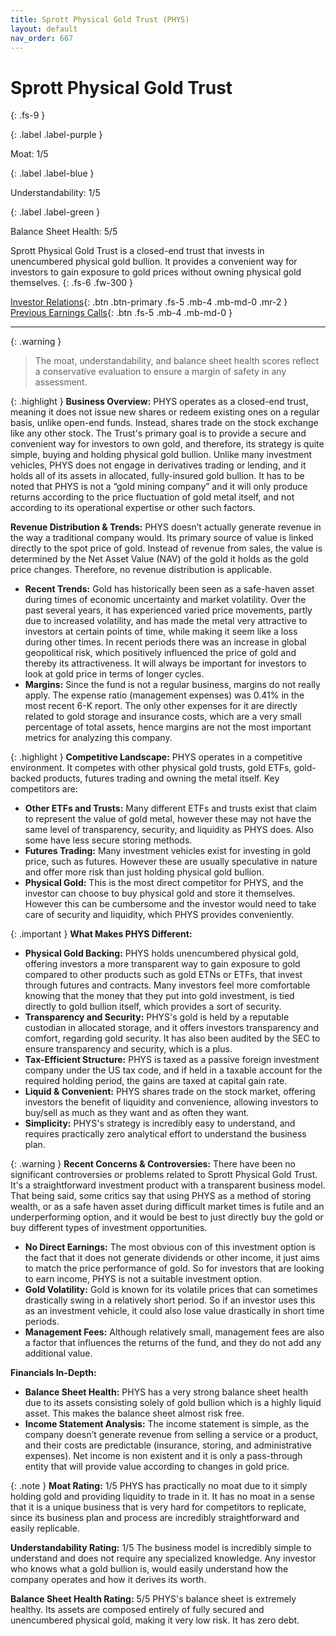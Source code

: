 ```yaml
---
title: Sprott Physical Gold Trust (PHYS)
layout: default
nav_order: 667
---
```


# Sprott Physical Gold Trust
{: .fs-9 }

{: .label .label-purple }

Moat: 1/5

{: .label .label-blue }

Understandability: 1/5

{: .label .label-green }

Balance Sheet Health: 5/5

Sprott Physical Gold Trust is a closed-end trust that invests in unencumbered physical gold bullion. It provides a convenient way for investors to gain exposure to gold prices without owning physical gold themselves.
{: .fs-6 .fw-300 }

[Investor Relations](https://www.google.com/search?q=PHYS+investor+relations){: .btn .btn-primary .fs-5 .mb-4 .mb-md-0 .mr-2 }
[Previous Earnings Calls](https://discountingcashflows.com/company/PHYS/transcripts/){: .btn .fs-5 .mb-4 .mb-md-0 }

---

{: .warning }
>The moat, understandability, and balance sheet health scores reflect a conservative evaluation to ensure a margin of safety in any assessment.



{: .highlight }
**Business Overview:**
PHYS operates as a closed-end trust, meaning it does not issue new shares or redeem existing ones on a regular basis, unlike open-end funds. Instead, shares trade on the stock exchange like any other stock. The Trust's primary goal is to provide a secure and convenient way for investors to own gold, and therefore, its strategy is quite simple, buying and holding physical gold bullion. Unlike many investment vehicles, PHYS does not engage in derivatives trading or lending, and it holds all of its assets in allocated, fully-insured gold bullion. It has to be noted that PHYS is not a “gold mining company” and it will only produce returns according to the price fluctuation of gold metal itself, and not according to its operational expertise or other such factors.

**Revenue Distribution & Trends:**
PHYS doesn’t actually generate revenue in the way a traditional company would. Its primary source of value is linked directly to the spot price of gold. Instead of revenue from sales, the value is determined by the Net Asset Value (NAV) of the gold it holds as the gold price changes. Therefore, no revenue distribution is applicable.
*   **Recent Trends:** Gold has historically been seen as a safe-haven asset during times of economic uncertainty and market volatility. Over the past several years, it has experienced varied price movements, partly due to increased volatility, and has made the metal very attractive to investors at certain points of time, while making it seem like a loss during other times. In recent periods there was an increase in global geopolitical risk, which positively influenced the price of gold and thereby its attractiveness. It will always be important for investors to look at gold price in terms of longer cycles.  
*   **Margins:** Since the fund is not a regular business, margins do not really apply. The expense ratio (management expenses) was 0.41% in the most recent 6-K report. The only other expenses for it are directly related to gold storage and insurance costs, which are a very small percentage of total assets, hence margins are not the most important metrics for analyzing this company.

{: .highlight }
**Competitive Landscape:**
PHYS operates in a competitive environment. It competes with other physical gold trusts, gold ETFs, gold-backed products, futures trading and owning the metal itself. Key competitors are:
*    **Other ETFs and Trusts:** Many different ETFs and trusts exist that claim to represent the value of gold metal, however these may not have the same level of transparency, security, and liquidity as PHYS does. Also some have less secure storing methods. 
*   **Futures Trading:** Many investment vehicles exist for investing in gold price, such as futures. However these are usually speculative in nature and offer more risk than just holding physical gold bullion.
*   **Physical Gold:** This is the most direct competitor for PHYS, and the investor can choose to buy physical gold and store it themselves. However this can be cumbersome and the investor would need to take care of security and liquidity, which PHYS provides conveniently.

{: .important }
**What Makes PHYS Different:**
*   **Physical Gold Backing:** PHYS holds unencumbered physical gold, offering investors a more transparent way to gain exposure to gold compared to other products such as gold ETNs or ETFs, that invest through futures and contracts. Many investors feel more comfortable knowing that the money that they put into gold investment, is tied directly to gold bullion itself, which provides a sort of security.
*   **Transparency and Security:** PHYS's gold is held by a reputable custodian in allocated storage, and it offers investors transparency and comfort, regarding gold security. It has also been audited by the SEC to ensure transparency and security, which is a plus.
*  **Tax-Efficient Structure:** PHYS is taxed as a passive foreign investment company under the US tax code, and if held in a taxable account for the required holding period, the gains are taxed at capital gain rate.
*   **Liquid & Convenient:** PHYS shares trade on the stock market, offering investors the benefit of liquidity and convenience, allowing investors to buy/sell as much as they want and as often they want.
*   **Simplicity:** PHYS's strategy is incredibly easy to understand, and requires practically zero analytical effort to understand the business plan.

{: .warning }
**Recent Concerns & Controversies:**
There have been no significant controversies or problems related to Sprott Physical Gold Trust. It's a straightforward investment product with a transparent business model. That being said, some critics say that using PHYS as a method of storing wealth, or as a safe haven asset during difficult market times is futile and an underperforming option, and it would be best to just directly buy the gold or buy different types of investment opportunities.
*   **No Direct Earnings:** The most obvious con of this investment option is the fact that it does not generate dividends or other income, it just aims to match the price performance of gold. So for investors that are looking to earn income, PHYS is not a suitable investment option.
*   **Gold Volatility:** Gold is known for its volatile prices that can sometimes drastically swing in a relatively short period. So if an investor uses this as an investment vehicle, it could also lose value drastically in short time periods.
*   **Management Fees:** Although relatively small, management fees are also a factor that influences the returns of the fund, and they do not add any additional value. 

**Financials In-Depth:**
*   **Balance Sheet Health:** PHYS has a very strong balance sheet health due to its assets consisting solely of gold bullion which is a highly liquid asset. This makes the balance sheet almost risk free.
*   **Income Statement Analysis:** The income statement is simple, as the company doesn’t generate revenue from selling a service or a product, and their costs are predictable (insurance, storing, and administrative expenses). Net income is non existent and it is only a pass-through entity that will provide value according to changes in gold price.

{: .note }
**Moat Rating:** 1/5
PHYS has practically no moat due to it simply holding gold and providing liquidity to trade in it. It has no moat in a sense that it is a unique business that is very hard for competitors to replicate, since its business plan and process are incredibly straightforward and easily replicable. 

**Understandability Rating:** 1/5
The business model is incredibly simple to understand and does not require any specialized knowledge. Any investor who knows what a gold bullion is, would easily understand how the company operates and how it derives its worth. 

**Balance Sheet Health Rating:** 5/5
PHYS's balance sheet is extremely healthy. Its assets are composed entirely of fully secured and unencumbered physical gold, making it very low risk. It has zero debt. 

  
    
    
